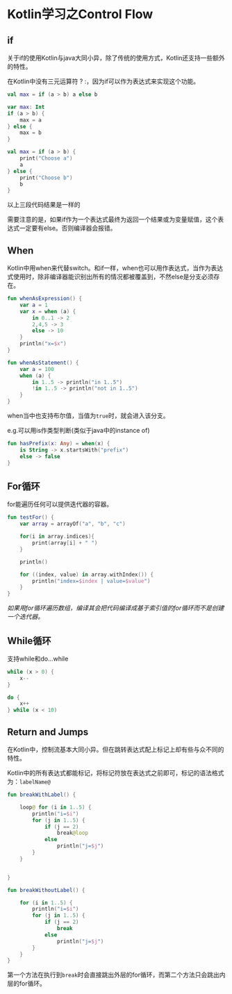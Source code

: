 # Kotlin学习之Control Flow



## if

关于if的使用Kotlin与java大同小异，除了传统的使用方式，Kotlin还支持一些额外的特性。

在Kotlin中没有三元运算符 ? :，因为if可以作为表达式来实现这个功能。

```kotlin
val max = if (a > b) a else b

var max: Int
if (a > b) {
    max = a
} else {
    max = b
}

val max = if (a > b) {
    print("Choose a")
    a
} else {
    print("Choose b")
    b
}
```

以上三段代码结果是一样的

需要注意的是，如果if作为一个表达式最终为返回一个结果或为变量赋值，这个表达式一定要有else。否则编译器会报错。



## When

Kotlin中用when来代替switch。和if一样，when也可以用作表达式，当作为表达式使用时，除非编译器能识别出所有的情况都被覆盖到，不然else是分支必须存在。

```kotlin
fun whenAsExpression() {
    var a = 1
    var x = when (a) {
        in 0..1 -> 2
        2,4,5 -> 3
        else -> 10
    }
    println("x=$x")
}

fun whenAsStatement() {
    var a = 100
    when (a) {
        in 1..5 -> println("in 1..5")
        !in 1..5 -> println("not in 1..5")
    }
}
```

when当中也支持布尔值，当值为`true`时，就会进入该分支。

e.g.可以用is作类型判断(类似于java中的instance of)

```kotlin
fun hasPrefix(x: Any) = when(x) {
    is String -> x.startsWith("prefix")
    else -> false
}
```



## For循环

for能遍历任何可以提供迭代器的容器。



```kotlin
fun testFor() {
    var array = arrayOf("a", "b", "c")

    for(i in array.indices){
        print(array[i] + " ")
    }

    println()

    for ((index, value) in array.withIndex()) {
        println("index=$index | value=$value")
    }
}
```

*如果用for循环遍历数组，编译其会把代码编译成基于索引值的for循环而不是创建一个迭代器。*



## While循环

支持while和do...while

```kotlin
while (x > 0) {
    x--
}

do {
    x++
} while (x < 10)
```



## Return and Jumps

在Kotlin中，控制流基本大同小异。但在跳转表达式配上标记上却有些与众不同的特性。

Kotlin中的所有表达式都能标记，将标记符放在表达式之前即可，标记的语法格式为：`labelName@`



```kotlin
fun breakWithLabel() {

    loop@ for (i in 1..5) {
        println("i=$i")
        for (j in 1..5) {
            if (j == 2)
                break@loop
            else
                println("j=$j")
        }
    }


}

fun breakWithoutLabel() {

    for (i in 1..5) {
        println("i=$i")
        for (j in 1..5) {
            if (j == 2)
                break
            else
                println("j=$j")
        }
    }
}
```

第一个方法在执行到`break`时会直接跳出外层的for循环，而第二个方法只会跳出内层的for循环。